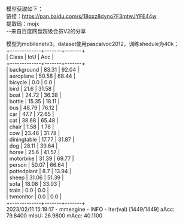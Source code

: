 模型获取如下：  
链接：https://pan.baidu.com/s/18qxz8dyno7F3mtwJYFE44w  
提取码：mojx  
--来自百度网盘超级会员V2的分享  

模型为mobilenetv3，dataset使用pascalvoc2012，训练shedule为40k；  
+-------------+-------+-------+  
|    Class    |  IoU  |  Acc  |  
+-------------+-------+-------+  
|  background | 83.31 | 92.04 |  
|  aeroplane  | 50.58 | 68.44 |  
|   bicycle   |  0.0  |  0.0  |  
|     bird    |  21.6 | 31.58 |  
|     boat    | 24.72 | 36.38 |  
|    bottle   | 15.35 | 18.11 |  
|     bus     | 48.79 | 76.12 |  
|     car     |  47.7 | 72.65 |  
|     cat     | 38.68 | 65.48 |  
|    chair    |  1.58 |  1.78 |  
|     cow     | 23.46 | 31.78 |  
| diningtable | 17.77 | 31.87 |  
|     dog     | 28.11 | 39.64 |  
|    horse    |  25.6 | 41.57 |  
|  motorbike  | 31.39 | 69.77 |  
|    person   | 50.07 | 66.64 |  
| pottedplant |  8.7  | 13.94 |  
|    sheep    | 31.06 | 51.39 |  
|     sofa    | 18.08 | 33.03 |  
|    train    |  0.0  |  0.0  |  
|  tvmonitor  |  0.0  |  0.0  |  
+-------------+-------+-------+  
2023/02/11 15:19:17 - mmengine - INFO - Iter(val) [1449/1449]  aAcc: 79.8400  mIoU: 26.9800  mAcc: 40.1100  

